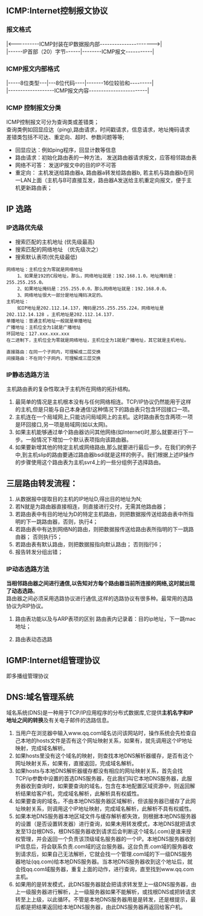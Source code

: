 

## ICMP:Internet控制报文协议
### 报文格式
|<----------ICMP封装在IP数据报内部---------------------->|  
|------IP首部（20）字节------|--------ICMP报文-----------|  

### ICMP报文内部格式
|-----8位类型---|---8位代码----|-------16位较验和---------|  
|-------------------ICMP报文内容------------------------|  

### ICMP 控制报文分类
ICMP控制报文可分为查询类或差错类；   
查询类例如回显应达（ping),路由请求，时间戳请求，信息请求，地址掩码请求  
差错类包括不可达、重定向、超时、参数问题等等;  
* 回显应达：例如ping程序，回显计数等信息  
* 路由请求：初始化路由表的一种方法， 发送路由器请求报文，应答相邻路由表  
* 网络不可答： 发送IP报文中的目的IP不可答  
* 重定向： 主机发送给路由器a, 路由器a转发给路由器b, 若主机与路由器b在同一LAN上面（主机与B可直接互发，路由器A发送给主机重定向报文，便于主机更新路由表；   
## IP 选路
### IP选路优先级
* 搜索匹配的主机地址 (优先级最高)  
* 搜索匹配的网络地址 （优先级次之）  
* 搜索默认表项(优先级最低)  
```
网络地址：主机位全为零就是网络地址  
    1、如果是192的C段地址，那么，网络地址就是：192.168.1.0，地址掩码是：255.255.255.0。
    2、如果地址掩码是：255.255.0.0，那么网络地址就是：192.168.0.0。
    3、网络地址很大一部分是地址掩码决定的。
主机地址：  
    如IP地址是202.112.14.137，掩码是255.255.255.224，网络地址是202.112.14.128 。主机地址是202.112.14.137.
单播地址：普通主机地址一般就是单播地址  
广播地址：主机位全为1就是广播地址  
环回地址：127.xxx.xxx.xxx  
在二进制下，主机位全为零就是网络地址，主机位全为1就是广播地址，其它就是主机地址。
```

```
直接路由：在同一个子网内，可理解成二层交换   
间接路由：不在同个子网内，可理解成三层交换  
```

### IP静态选路方法
主机路由表的复杂性取决于主机所在网络的拓扑结构。
1. 最简单的情况是主机根本没有与任何网络相连。TCP/IP协议仍然能用于这样 的主机,但是只能与自己本身通信!这种情况下的路由表只包含环回接口一项。
2. 主机连在一个局域网上,只能访问局域网上的主机。这时路由表包含两项:一项是环回接口,另一项是局域网(如以太网)。
3. 如果主机能够通过单个路由器访问其他网络(如Internet)时,那么就要进行下一步。一般情况下增加一个默认表项指向该路由器。
4. 如果要新增其他的特定主机或网络路由,那么就要进行最后一步。在我们的例子中,到主机slip的路由要通过路由器bsdi就是这样的例子。我们根据上述IP操作的步骤使用这个路由表为主机svr4上的一些分组例子选择路由。

## 三层路由转发流程：  
1. 从数据报中提取目的主机的IP地址D,得出目的地址为N;
2. 若N就是为路由器直接相连，则直接进行交付，无需其他路由器； 
3. 若路由表中有目的地址为D的特定主机路由，则把数据报传送给路由表中所指明的下一跳路由器，否则，执行4；
4. 若路由表中有达到网络N的路由，则把数据报传送给路由表所指明的下一跳路由器； 否则执行5；
5. 若路由表有默认路由，则把数据报指向默认路由； 否则指行6；
6. 报告转发分组出错；


### IP动态选路方法
**当相邻路由器之间进行通信,以告知对方每个路由器当前所连接的网络,这时就出现了动态选路**。  
路由器之间必须采用选路协议进行通信,这样的选路协议有很多种。最常用的选路协议为RIP协议。

1. 路由表功能以及与ARP表项的区别
路由表内记录着：目的ip地址，下一跳mac地址； 

2. 路由表动态选路

## IGMP:Internet组管理协议
即多播组管理协议


## DNS:域名管理系统
域名系统(DNS)是一种用于TCP/IP应用程序的分布式数据库,它提供**主机名字和IP地址之间的转换**及有关电子邮件的选路信息。

1. 当用户在浏览器中输入www.qq.com域名访问该网站时，操作系统会先检查自己本地的hosts文件是否有这个网址映射关系，如果有，就先调用这个IP地址映射，完成域名解析。 
2. 如果hosts里没有这个域名的映射，则查找本地DNS解析器缓存，是否有这个网址映射关系，如果有，直接返回，完成域名解析。 
3. 如果hosts与本地DNS解析器缓存都没有相应的网址映射关系，首先会找TCP/ip参数中设置的首选DNS服务器，在此我们叫它本地DNS服务器，此服务器收到查询时，如果要查询的域名，包含在本地配置区域资源中，则返回解析结果给客户机，完成域名解析，此解析具有权威性。 
4. 如果要查询的域名，不由本地DNS服务器区域解析，但该服务器已缓存了此网址映射关系，则调用这个IP地址映射，完成域名解析，此解析不具有权威性。 
5. 如果本地DNS服务器本地区域文件与缓存解析都失效，则根据本地DNS服务器的设置（是否设置转发器）进行查询，如果未用转发模式，本地DNS就把请求发至13台根DNS，根DNS服务器收到请求后会判断这个域名(.com)是谁来授权管理，并会返回一个负责该顶级域名服务器的一个IP。本地DNS服务器收到IP信息后，将会联系负责.com域的这台服务器。这台负责.com域的服务器收到请求后，如果自己无法解析，它就会找一个管理.com域的下一级DNS服务器地址(qq.com)给本地DNS服务器。当本地DNS服务器收到这个地址后，就会找qq.com域服务器，重复上面的动作，进行查询，直至找到www.qq.com主机。 
6. 如果用的是转发模式，此DNS服务器就会把请求转发至上一级DNS服务器，由上一级服务器进行解析，上一级服务器如果不能解析，或找根DNS或把转请求转至上上级，以此循环。不管是本地DNS服务器用是是转发，还是根提示，最后都是把结果返回给本地DNS服务器，由此DNS服务器再返回给客户机。


